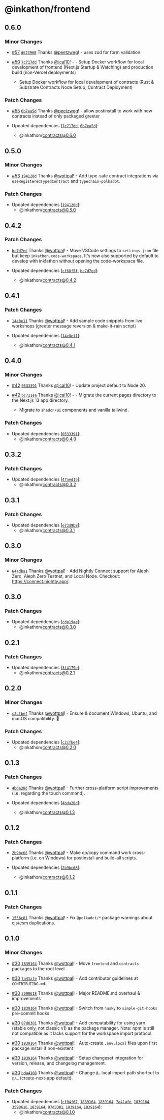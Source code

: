 # @inkathon/frontend

## 0.6.0

### Minor Changes

- [#57](https://github.com/scio-labs/inkathon/pull/57) [`d623968`](https://github.com/scio-labs/inkathon/commit/d623968827da0d96b51a09f79d2f02ecb1c6c2a8) Thanks [@peetzweg](https://github.com/peetzweg)! - uses zod for form validation

- [#50](https://github.com/scio-labs/inkathon/pull/50) [`7c717dd`](https://github.com/scio-labs/inkathon/commit/7c717dd17e4b221b076ecf5d7bf74bebecc9df83) Thanks [@ical10](https://github.com/ical10)! - - Setup Docker workflow for local development of frontend (Next.js Startup & Watching) and production build (non-Vercel deployments)
  - Setup Docker workflow for local development of contracts (Rust & Substrate Contracts Node Setup, Contract Deployment)

### Patch Changes

- [#55](https://github.com/scio-labs/inkathon/pull/55) [`6b7ea5d`](https://github.com/scio-labs/inkathon/commit/6b7ea5de1e425242fd4811dbc85898f64ceb069f) Thanks [@peetzweg](https://github.com/peetzweg)! - allow postinstall to work with new contracts instead of only packaged greeter

- Updated dependencies [[`7c717dd`](https://github.com/scio-labs/inkathon/commit/7c717dd17e4b221b076ecf5d7bf74bebecc9df83), [`6b7ea5d`](https://github.com/scio-labs/inkathon/commit/6b7ea5de1e425242fd4811dbc85898f64ceb069f)]:
  - @inkathon/contracts@0.6.0

## 0.5.0

### Minor Changes

- [#53](https://github.com/scio-labs/inkathon/pull/53) [`194120d`](https://github.com/scio-labs/inkathon/commit/194120d21028d48102d370db72660e1e23c84c4f) Thanks [@wottpal](https://github.com/wottpal)! - Add type-safe contract integrations via `useRegisteredTypedContract` and `typechain-polkadot`.

### Patch Changes

- Updated dependencies [[`194120d`](https://github.com/scio-labs/inkathon/commit/194120d21028d48102d370db72660e1e23c84c4f)]:
  - @inkathon/contracts@0.5.0

## 0.4.2

### Patch Changes

- [`bc7d7ed`](https://github.com/scio-labs/inkathon/commit/bc7d7ed546fc2f17b6adaf96e34645f84ac2a5e0) Thanks [@wottpal](https://github.com/wottpal)! - Move VSCode settings to `settings.json` file but keep `inkathon.code-workspace`. It's now also supported by default to develop with ink!athon without opening the code-workspace file.

- Updated dependencies [[`cf68f5f`](https://github.com/scio-labs/inkathon/commit/cf68f5f96888c69434014ff4f8eccdd3558d20bc), [`bc7d7ed`](https://github.com/scio-labs/inkathon/commit/bc7d7ed546fc2f17b6adaf96e34645f84ac2a5e0)]:
  - @inkathon/contracts@0.4.2

## 0.4.1

### Patch Changes

- [`14e8e11`](https://github.com/scio-labs/inkathon/commit/14e8e11ebc857e81b7cfa97e7c3c7f28d8dbccc3) Thanks [@wottpal](https://github.com/wottpal)! - Add sample code snippets from live workshops (greeter message reversion & make-it-rain script)

- Updated dependencies [[`14e8e11`](https://github.com/scio-labs/inkathon/commit/14e8e11ebc857e81b7cfa97e7c3c7f28d8dbccc3)]:
  - @inkathon/contracts@0.4.1

## 0.4.0

### Minor Changes

- [#42](https://github.com/scio-labs/inkathon/pull/42) [`0533391`](https://github.com/scio-labs/inkathon/commit/0533391ac6f9b953ba0cb231af8b3037e80bcbab) Thanks [@ical10](https://github.com/ical10)! - Update project default to Node 20.

- [#42](https://github.com/scio-labs/inkathon/pull/42) [`bc721ea`](https://github.com/scio-labs/inkathon/commit/bc721ea638a33d5d9d993eecddfd2a6f3ece1bfe) Thanks [@ical10](https://github.com/ical10)! - - Migrate the current pages directory to the Next.js 13 app directory.
  - Migrate to `shadcn/ui` components and vanilla tailwind.

### Patch Changes

- Updated dependencies [[`0533391`](https://github.com/scio-labs/inkathon/commit/0533391ac6f9b953ba0cb231af8b3037e80bcbab)]:
  - @inkathon/contracts@0.4.0

## 0.3.2

### Patch Changes

- Updated dependencies [[`47aed1b`](https://github.com/scio-labs/inkathon/commit/47aed1b722138bd6fca2883337151d3c0b77e4a3)]:
  - @inkathon/contracts@0.3.2

## 0.3.1

### Patch Changes

- Updated dependencies [[`e73d9b8`](https://github.com/scio-labs/inkathon/commit/e73d9b86a4299702c59538ac43612b9977d479be)]:
  - @inkathon/contracts@0.3.1

## 0.3.0

### Minor Changes

- [`64adba1`](https://github.com/scio-labs/inkathon/commit/64adba196dd98ad272bbb4a99b4f7bc7186ae385) Thanks [@wottpal](https://github.com/wottpal)! - Add Nightly Connect support for Aleph Zero, Aleph Zero Testnet, and Local Node. Checkout: https://connect.nightly.app/.

## 0.3.0

### Patch Changes

- Updated dependencies [[`cda19ae`](https://github.com/scio-labs/inkathon/commit/cda19aeb4107c076daeb17a455fecfbd7f373044)]:
  - @inkathon/contracts@0.3.0

## 0.2.1

### Patch Changes

- Updated dependencies [[`3f4179e`](https://github.com/scio-labs/inkathon/commit/3f4179e9325b155324d23796234d9f853ae03dd9)]:
  - @inkathon/contracts@0.2.1

## 0.2.0

### Minor Changes

- [`c2cfbe4`](https://github.com/scio-labs/inkathon/commit/c2cfbe428a4e86f7ddb3d25886d4da79238b69be) Thanks [@wottpal](https://github.com/wottpal)! - Ensure & document Windows, Ubuntu, and macOS compatibility. 🌈

### Patch Changes

- Updated dependencies [[`c2cfbe4`](https://github.com/scio-labs/inkathon/commit/c2cfbe428a4e86f7ddb3d25886d4da79238b69be)]:
  - @inkathon/contracts@0.2.0

## 0.1.3

### Patch Changes

- [`4bda28d`](https://github.com/scio-labs/inkathon/commit/4bda28d645abc8d8684d33bac788f04c278d7b4e) Thanks [@wottpal](https://github.com/wottpal)! - Further cross-platform script improvements (i.e. regarding the touch command).

- Updated dependencies [[`4bda28d`](https://github.com/scio-labs/inkathon/commit/4bda28d645abc8d8684d33bac788f04c278d7b4e)]:
  - @inkathon/contracts@0.1.3

## 0.1.2

### Patch Changes

- [`2b9bc68`](https://github.com/scio-labs/inkathon/commit/2b9bc689876ea195a1cf2f6af1ca2414bcf04172) Thanks [@wottpal](https://github.com/wottpal)! - Make cp/copy command work cross-platform (i.e. on Windows) for postinstall and build-all scripts.

- Updated dependencies [[`2b9bc68`](https://github.com/scio-labs/inkathon/commit/2b9bc689876ea195a1cf2f6af1ca2414bcf04172)]:
  - @inkathon/contracts@0.1.2

## 0.1.1

### Patch Changes

- [`1556c0f`](https://github.com/scio-labs/inkathon/commit/1556c0fb526c0b0219217cd19ab2a47dcc038ba4) Thanks [@wottpal](https://github.com/wottpal)! - Fix `@polkadot/*` package warnings about cjs/esm duplications.

## 0.1.0

### Minor Changes

- [#30](https://github.com/scio-labs/inkathon/pull/30) [`1839164`](https://github.com/scio-labs/inkathon/commit/183916440fb3043d06c1fd603aba923eb21a5964) Thanks [@wottpal](https://github.com/wottpal)! - Move `frontend` and `contracts` packages to the root level

- [#30](https://github.com/scio-labs/inkathon/pull/30) [`7a41afe`](https://github.com/scio-labs/inkathon/commit/7a41afe1e7c2f45b6d3972760c173a4a2197c643) Thanks [@wottpal](https://github.com/wottpal)! - Add contributor guidelines at `CONTRIBUTING.md`.

- [#30](https://github.com/scio-labs/inkathon/pull/30) [`3598618`](https://github.com/scio-labs/inkathon/commit/3598618f87d788ec51964167557210ed8b659797) Thanks [@wottpal](https://github.com/wottpal)! - Major README.md overhaul & improvements

- [#30](https://github.com/scio-labs/inkathon/pull/30) [`1839164`](https://github.com/scio-labs/inkathon/commit/183916440fb3043d06c1fd603aba923eb21a5964) Thanks [@wottpal](https://github.com/wottpal)! - Switch from `husky` to `simple-git-hooks` pre-commit hooks

- [#30](https://github.com/scio-labs/inkathon/pull/30) [`07d8381`](https://github.com/scio-labs/inkathon/commit/07d83819c48f4aaa129ccc3d27929767b916c93d) Thanks [@wottpal](https://github.com/wottpal)! - Add compatability for using yarn (stable only, not classic v1) as the package manager. Note: npm is still not compatible as it lacks support for the workspace import protocol.

- [#30](https://github.com/scio-labs/inkathon/pull/30) [`1839164`](https://github.com/scio-labs/inkathon/commit/183916440fb3043d06c1fd603aba923eb21a5964) Thanks [@wottpal](https://github.com/wottpal)! - Auto-create `.env.local` files upon first package install if non-existent

- [#30](https://github.com/scio-labs/inkathon/pull/30) [`1839164`](https://github.com/scio-labs/inkathon/commit/183916440fb3043d06c1fd603aba923eb21a5964) Thanks [@wottpal](https://github.com/wottpal)! - Setup changeset integration for version, release, and changelog management.

- [#30](https://github.com/scio-labs/inkathon/pull/30) [`bda4108`](https://github.com/scio-labs/inkathon/commit/bda4108c9aac8234bdb5989caea0daa8d12f46fb) Thanks [@wottpal](https://github.com/wottpal)! - Change `@…` local import path shortcut to `@/…` (create-next-app default).

### Patch Changes

- Updated dependencies [[`cf04f67`](https://github.com/scio-labs/inkathon/commit/cf04f671c06276ffc51e33c1e38c181173227d75), [`1839164`](https://github.com/scio-labs/inkathon/commit/183916440fb3043d06c1fd603aba923eb21a5964), [`1839164`](https://github.com/scio-labs/inkathon/commit/183916440fb3043d06c1fd603aba923eb21a5964), [`7a41afe`](https://github.com/scio-labs/inkathon/commit/7a41afe1e7c2f45b6d3972760c173a4a2197c643), [`1839164`](https://github.com/scio-labs/inkathon/commit/183916440fb3043d06c1fd603aba923eb21a5964), [`3598618`](https://github.com/scio-labs/inkathon/commit/3598618f87d788ec51964167557210ed8b659797), [`1839164`](https://github.com/scio-labs/inkathon/commit/183916440fb3043d06c1fd603aba923eb21a5964), [`07d8381`](https://github.com/scio-labs/inkathon/commit/07d83819c48f4aaa129ccc3d27929767b916c93d), [`1839164`](https://github.com/scio-labs/inkathon/commit/183916440fb3043d06c1fd603aba923eb21a5964), [`1839164`](https://github.com/scio-labs/inkathon/commit/183916440fb3043d06c1fd603aba923eb21a5964)]:
  - @inkathon/contracts@0.1.0
